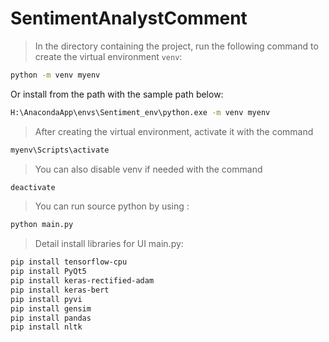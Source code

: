 # SentimentAnalystComment

> In the directory containing the project, run the following command to create the virtual environment `venv`:

```bash
python -m venv myenv
```

Or install from the path with the sample path below:
```bash
H:\AnacondaApp\envs\Sentiment_env\python.exe -m venv myenv
```

> After creating the virtual environment, activate it with the command

```bash
myenv\Scripts\activate
```

> You can also disable venv if needed with the command

```bash
deactivate
```

> You can run source python by using :
```bash
python main.py
```

> Detail install libraries for UI main.py:
```bash
pip install tensorflow-cpu
pip install PyQt5
pip install keras-rectified-adam
pip install keras-bert
pip install pyvi
pip install gensim
pip install pandas
pip install nltk
```